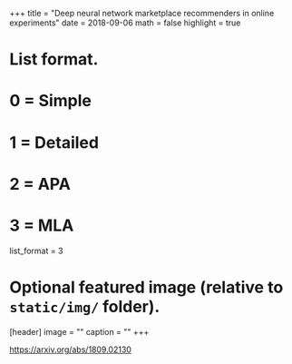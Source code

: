 +++
title = "Deep neural network marketplace recommenders in online experiments"
date = 2018-09-06
math = false
highlight = true

# List format.
#   0 = Simple
#   1 = Detailed
#   2 = APA
#   3 = MLA
list_format = 3

# Optional featured image (relative to `static/img/` folder).
[header]
image = ""
caption = ""
+++

https://arxiv.org/abs/1809.02130
